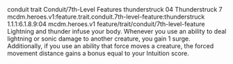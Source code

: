 <ability>
  <metadata>
    <class>conduit</class>
    <feature_type>trait</feature_type>
    <file_dpath>Conduit/7th-Level Features</file_dpath>
    <item_id>thunderstruck</item_id>
    <item_index>04</item_index>
    <item_name>Thunderstruck</item_name>
    <level>7</level>
    <scc>mcdm.heroes.v1:feature.trait.conduit.7th-level-feature:thunderstruck</scc>
    <scdc>1.1.1:6.1.8.9:04</scdc>
    <source>mcdm.heroes.v1</source>
    <type>feature/trait/conduit/7th-level-feature</type>
  </metadata>
  <effects>
    <effect type="mundane">Lightning and thunder infuse your body. Whenever you use an ability to deal lightning or sonic damage to another creature, you gain 1 surge. Additionally, if you use an ability that force moves a creature, the forced movement distance gains a bonus equal to your Intuition score.</effect>
  </effects>
</ability>

